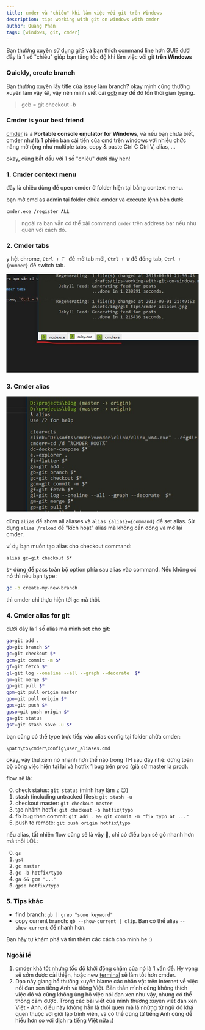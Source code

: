```yaml
---
title: cmder và "chiêu" khi làm việc với git trên Windows
description: tips working with git on windows with cmder
author: Quang Phan
tags: [windows, git, cmder]
---
```


Bạn thường xuyên sử dụng git? và bạn thích command line hơn GUI? dưới đây là 1 số "chiêu" giúp bạn tăng tốc độ khi làm việc với git **trên Windows**

### Quickly, create branch

Bạn thường xuyên lấy title của issue làm branch? okay mình cũng thường xuyên làm vậy 😁, vậy nên mình viết cái [gcb](https://develoveper-vn.github.io/gcb/) này để đỡ tốn thời gian typing.

> gcb = git checkout -b

### Cmder is your best friend

[cmder](https://cmder.net/) is a **Portable console emulator for Windows**, và nếu bạn chưa biết, cmder như là 1 phiên bản cải tiến của cmd trên windows với nhiều chức năng mở rộng như multiple tabs, copy & paste Ctrl C Ctrl V, alias, ...

okay, cũng bắt đầu với 1 số "chiêu" dưới đây hen!

### 1. Cmder context menu

đây là chiêu dùng để open cmder ở folder hiện tại bằng context menu.

bạn mở cmd as admin tại folder chứa cmder và execute lệnh bên dưới:

```bash
cmder.exe /register ALL
```

> ngoài ra bạn vẫn có thể xài command `cmder` trên address bar nếu như quen với cách đó.

### 2. Cmder tabs

y hệt chrome, `Ctrl + T ` để mở tab mới, `Ctrl + W` để đóng tab, `Ctrl + {number}` để switch tab.

![cmder tab](\assets\img\git-tips\cmder-tabs.jpg)

### 3. Cmder alias

![cmder tab](\assets\img\git-tips\cmder-aliases.jpg)

dùng `alias` để show all aliases và `alias {alias}={command}` để set alias. Sử dụng `alias /reload` để "kích hoạt" alias mà không cần đóng và mở lại cmder.

ví dụ bạn muốn tạo alias cho checkout command:

```
alias gc=git checkout $*
```

`$*` dùng để pass toàn bộ option phía sau alias vào command. Nếu không có nó thì nếu bạn type:

```bash
gc -b create-my-new-branch
```

thì cmder chỉ thực hiện tới `gc` mà thôi.

### 4. Cmder alias for git

dưới đây là 1 số alias mà mình set cho git:

```bash
ga=git add .
gb=git branch $*
gc=git checkout $*
gcm=git commit -m $*
gf=git fetch $*
gl=git log --oneline --all --graph --decorate  $*
gm=git merge $*
gp=git pull $*
gpm=git pull origin master
gpo=git pull origin $*
gps=git push $*
gpso=git push origin $*
gs=git status
gst=git stash save -u $*
```

bạn cũng có thể type trực tiếp vào alias config tại folder chứa cmder:

```
\path\to\cmder\config\user_aliases.cmd
```

okay, vậy thử xem nó nhanh hơn thế nào trong TH sau đây nhé: dừng toàn bộ công việc hiện tại lại và hotfix 1 bug trên prod (giả sử master là prod).

flow sẽ là:

0. check status: `git status` (mình hay làm z 😉)
1. stash (including untracked files): `git stash -u`  
2. checkout master: `git checkout master`
3. tạo nhánh hotfix: `git checkout -b hotfix\typo`
4. fix bug then commit: `git add . && git commit -m "fix typo at ..."`
5. push to remote: `git push origin hotfix\typo`

nếu alias, tất nhiên flow cũng sẽ là vậy 🤣, chỉ có điều bạn sẽ gõ nhanh hơn mà thôi LOL:

0. `gs`
1. `gst`
2. `gc master`
3. `gc -b hotfix/typo`
4. `ga && gcm "..."`
5. `gpso hotfix/typo`

### 5. Tips khác

- find branch: `gb | grep "some keyword"`
- copy current branch: `gb --show-current | clip`. Bạn có thể alias `--show-current` để nhanh hơn.

Bạn hãy tự khám phá và tìm thêm các cách cho mình he :)

### Ngoài lề

1. cmder khá tốt nhưng tốc độ khởi động chậm của nó là 1 vấn đề. Hy vọng sẽ sớm được cải thiện, hoặc new [terminal](https://github.com/microsoft/terminal) sẽ làm tốt hơn cmder.
2. Dạo này giang hồ thường xuyên blame các nhân vật trên internet về việc nói đan xen tiếng Anh và tiếng Việt. Bản thân mình cũng không thích việc đó và cũng không ủng hộ việc nói đan xen như vậy, nhưng có thể thông cảm được. Trong các bài viết của mình thường xuyên viết đan xen Việt - Anh, điều này không hẳn là thói quen mà là những từ ngữ đó khá quen thuộc với giới lập trình viên, và có thể dùng từ tiếng Anh cũng dễ hiểu hơn so với dịch ra tiếng Việt nữa :)
